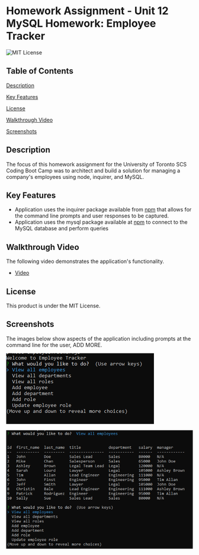 # Homework Assignment - Unit 12 MySQL Homework: Employee Tracker
![MIT License](https://img.shields.io/badge/license-MIT%20License-blue.svg)

## Table of Contents
[Description](#description)

[Key Features](#key-features)

[License](#license)

[Walkthrough Video](#walkthrough-video)

[Screenshots](#screenshots)

## Description
The focus of this homework assignment for the University of Toronto SCS Coding Boot Camp was to architect and build a solution for managing a company's employees using node, inquirer, and MySQL.

## Key Features
- Application uses the inquirer package available from [npm](https://www.npmjs.com/package/inquirer) that allows for the command line prompts and user responses to be captured.
- Application uses the mysql package available at [npm](https://www.npmjs.com/package/mysql) to connect to the MySQL database and perform queries

## Walkthrough Video
The following video demonstrates the application's functionality.
- [Video]()

## License
This product is under the MIT License.

## Screenshots
The images below show aspects of the application including prompts at the command line for the user, ADD MORE.

![Screenshot of -- ADD TEXT --.](./assets/images/employee-tracker-screenshot-01.png)

![Screenshot of -- ADD TEXT --.](./assets/images/employee-tracker-screenshot-02.png)
